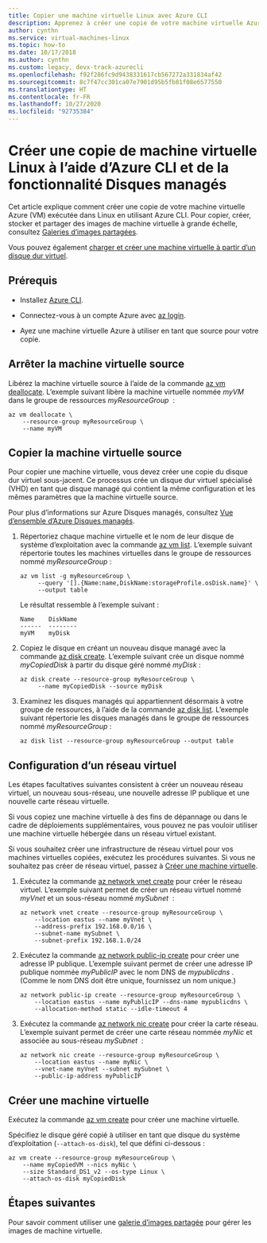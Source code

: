 ```yaml
---
title: Copier une machine virtuelle Linux avec Azure CLI
description: Apprenez à créer une copie de votre machine virtuelle Azure Linux à l’aide d’Azure CLI et de la fonctionnalité Disques managés.
author: cynthn
ms.service: virtual-machines-linux
ms.topic: how-to
ms.date: 10/17/2018
ms.author: cynthn
ms.custom: legacy, devx-track-azurecli
ms.openlocfilehash: f92f286fc9d9438331617cb567272a331834af42
ms.sourcegitcommit: 8c7f47cc301ca07e7901d95b5fb81f08e6577550
ms.translationtype: HT
ms.contentlocale: fr-FR
ms.lasthandoff: 10/27/2020
ms.locfileid: "92735384"
---
```

# <a name="create-a-copy-of-a-linux-vm-by-using-azure-cli-and-managed-disks"></a>Créer une copie de machine virtuelle Linux à l’aide d’Azure CLI et de la fonctionnalité Disques managés

Cet article explique comment créer une copie de votre machine virtuelle Azure (VM) exécutée dans Linux en utilisant Azure CLI. Pour copier, créer, stocker et partager des images de machine virtuelle à grande échelle, consultez [Galeries d’images partagées](../shared-images-cli.md).

Vous pouvez également [charger et créer une machine virtuelle à partir d’un disque dur virtuel](upload-vhd.md?toc=%2fazure%2fvirtual-machines%2flinux%2ftoc.json).

## <a name="prerequisites"></a>Prérequis

-   Installez [Azure CLI](/cli/azure/install-az-cli2).

-   Connectez-vous à un compte Azure avec [az login](/cli/azure/reference-index#az-login).

-   Ayez une machine virtuelle Azure à utiliser en tant que source pour votre copie.

## <a name="stop-the-source-vm"></a>Arrêter la machine virtuelle source

Libérez la machine virtuelle source à l’aide de la commande [az vm deallocate](/cli/azure/vm#az-vm-deallocate).
L’exemple suivant libère la machine virtuelle nommée *myVM* dans le groupe de ressources *myResourceGroup*  :

```azurecli
az vm deallocate \
    --resource-group myResourceGroup \
    --name myVM
```

## <a name="copy-the-source-vm"></a>Copier la machine virtuelle source

Pour copier une machine virtuelle, vous devez créer une copie du disque dur virtuel sous-jacent. Ce processus crée un disque dur virtuel spécialisé (VHD) en tant que disque managé qui contient la même configuration et les mêmes paramètres que la machine virtuelle source.

Pour plus d’informations sur Azure Disques managés, consultez [Vue d’ensemble d’Azure Disques managés](../managed-disks-overview.md). 

1.  Répertoriez chaque machine virtuelle et le nom de leur disque de système d’exploitation avec la commande [az vm list](/cli/azure/vm#az-vm-list). L’exemple suivant répertorie toutes les machines virtuelles dans le groupe de ressources nommé *myResourceGroup* :
    
    ```azurecli
    az vm list -g myResourceGroup \
         --query '[].{Name:name,DiskName:storageProfile.osDisk.name}' \
         --output table
    ```

    Le résultat ressemble à l’exemple suivant :

    ```azurecli
    Name    DiskName
    ------  --------
    myVM    myDisk
    ```

1.  Copiez le disque en créant un nouveau disque managé avec la commande [az disk create](/cli/azure/disk#az-disk-create). L’exemple suivant crée un disque nommé *myCopiedDisk* à partir du disque géré nommé *myDisk* :

    ```azurecli
    az disk create --resource-group myResourceGroup \
         --name myCopiedDisk --source myDisk
    ``` 

1.  Examinez les disques managés qui appartiennent désormais à votre groupe de ressources, à l’aide de la commande [az disk list](/cli/azure/disk#az-disk-list). L’exemple suivant répertorie les disques managés dans le groupe de ressources nommé *myResourceGroup* :

    ```azurecli
    az disk list --resource-group myResourceGroup --output table
    ```


## <a name="set-up-a-virtual-network"></a>Configuration d’un réseau virtuel

Les étapes facultatives suivantes consistent à créer un nouveau réseau virtuel, un nouveau sous-réseau, une nouvelle adresse IP publique et une nouvelle carte réseau virtuelle.

Si vous copiez une machine virtuelle à des fins de dépannage ou dans le cadre de déploiements supplémentaires, vous pouvez ne pas vouloir utiliser une machine virtuelle hébergée dans un réseau virtuel existant.

Si vous souhaitez créer une infrastructure de réseau virtuel pour vos machines virtuelles copiées, exécutez les procédures suivantes. Si vous ne souhaitez pas créer de réseau virtuel, passez à [Créer une machine virtuelle](#create-a-vm).

1.  Exécutez la commande [az network vnet create](/cli/azure/network/vnet#az-network-vnet-create) pour créer le réseau virtuel. L’exemple suivant permet de créer un réseau virtuel nommé *myVnet* et un sous-réseau nommé *mySubnet*  :

    ```azurecli
    az network vnet create --resource-group myResourceGroup \
        --location eastus --name myVnet \
        --address-prefix 192.168.0.0/16 \
        --subnet-name mySubnet \
        --subnet-prefix 192.168.1.0/24
    ```

1.  Exécutez la commande [az network public-ip create](/cli/azure/network/public-ip#az-network-public-ip-create) pour créer une adresse IP publique. L’exemple suivant permet de créer une adresse IP publique nommée *myPublicIP* avec le nom DNS de *mypublicdns* . (Comme le nom DNS doit être unique, fournissez un nom unique.)

    ```azurecli
    az network public-ip create --resource-group myResourceGroup \
        --location eastus --name myPublicIP --dns-name mypublicdns \
        --allocation-method static --idle-timeout 4
    ```

1.  Exécutez la commande [az network nic create](/cli/azure/network/nic#az-network-nic-create) pour créer la carte réseau.
    L’exemple suivant permet de créer une carte réseau nommée *myNic* et associée au sous-réseau *mySubnet*  :

    ```azurecli
    az network nic create --resource-group myResourceGroup \
        --location eastus --name myNic \
        --vnet-name myVnet --subnet mySubnet \
        --public-ip-address myPublicIP
    ```

## <a name="create-a-vm"></a>Créer une machine virtuelle

Exécutez la commande [az vm create](/cli/azure/vm#az-vm-create) pour créer une machine virtuelle.

Spécifiez le disque géré copié à utiliser en tant que disque du système d’exploitation (`--attach-os-disk`), tel que défini ci-dessous :

```azurecli
az vm create --resource-group myResourceGroup \
    --name myCopiedVM --nics myNic \
    --size Standard_DS1_v2 --os-type Linux \
    --attach-os-disk myCopiedDisk
```

## <a name="next-steps"></a>Étapes suivantes

Pour savoir comment utiliser une [galerie d’images partagée](../shared-images-cli.md) pour gérer les images de machine virtuelle.
